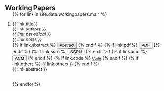 <h2 id="workingpapers" style="margin: 2px 0px -15px;">Working Papers</h2>

<div class="publications">
<ol class="bibliography">


{% for link in site.data.workingpapers.main %}

<li>
<div class="pub-row">
  <!--
  <div class="col-sm-3 abbr" style="position: relative; padding-right:15px;">
    {% if link.image %} 
    <img src="{{ link.image }}" class="teaser img-fluid z-depth-1" style="width=100;height=40%">
    {% endif %}
  </div>
  -->
  <div class="col-sm-9" style="position: relative;">
    <div class="title">{{ link.title }}</div>
    <div class="author">{{ link.authors }}</div>
    <div class="periodical"><i>{{ link.periodical }}</i></div>
    <div class="notes"><i>{{ link.notes }}</i></div>
    <div class="links">
      {% if link.abstract %} 
      <button class="btn btn-sm btn-bd-primary" type="button" id="toggleButton{{ forloop.index }}">
      Abstract <i class='fas fa-chevron-down' style='font-size:10px'></i>
      </button>
      {% endif %}
      {% if link.pdf %} 
      <a href="{{ link.pdf }}" target="_blank">
      <button class="btn btn-sm btn-bd-primary" type="button">
      PDF <i class='far fa-file-pdf' style='font-size:12px;color:red'></i>
      </button></a>
      {% endif %}
      {% if link.ssrn %} 
      <a href="{{ link.ssrn }}" target="_blank">
      <button class="btn btn-sm btn-bd-primary" type="button">
      SSRN <i class='fas fa-external-link-alt' style='font-size:10px'></i>
      </button></a>
      {% endif %}
      {% if link.acm %} 
      <a href="{{ link.acm }}" target="_blank">
      <button class="btn btn-sm btn-bd-primary" type="button">
      ACM <i class='fas fa-external-link-alt' style='font-size:10px'></i>
      </button></a>
      {% endif %}
      {% if link.code %} 
      <a href="{{ link.code }}" class="btn btn-sm z-depth-0" role="button" target="_blank" style="font-size:12px;">Code</a>
      {% endif %}
      {% if link.others %} 
      {{ link.others }}
      {% endif %}
    </div>
    <div class="collapsible" id="toggleBlock{{ forloop.index }}" align="justify">{{ link.abstract }}</div>
  </div>
</div>
<br>
</li>


{% endfor %}

</ol>
</div>

